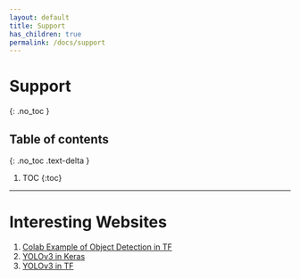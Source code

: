 ```yaml
---
layout: default
title: Support
has_children: true
permalink: /docs/support
---
```


# Support
{: .no_toc }

## Table of contents
{: .no_toc .text-delta }

1. TOC
{:toc}

---
# Interesting Websites
1. [Colab Example of Object Detection in TF](https://github.com/tensorflow/hub/blob/master/examples/colab/tf2_object_detection.ipynb)
2. [YOLOv3 in Keras](https://machinelearningmastery.com/how-to-perform-object-detection-with-yolov3-in-keras)
3. [YOLOv3 in TF](https://medium.com/@shahkaran76/yolo-object-detection-algorithm-in-tensorflow-e080a58fa79b)